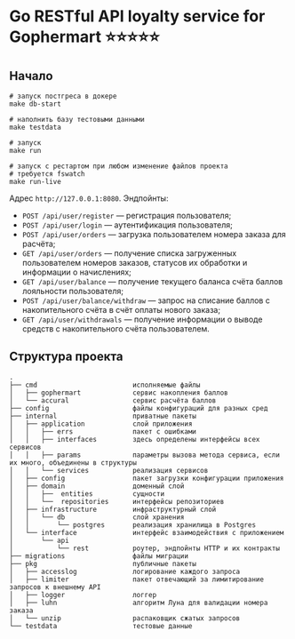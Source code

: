 # Go RESTful API loyalty service for Gophermart ⭐⭐⭐⭐⭐ 


## Начало


```shell
# запуск постгреса в докере
make db-start

# наполнить базу тестовыми данными
make testdata

# запуск
make run

# запуск с рестартом при любом изменение файлов проекта
# требуется fswatch
make run-live
```

Адрес `http://127.0.0.1:8080`. Эндпойнты:

* `POST /api/user/register` — регистрация пользователя;
* `POST /api/user/login` — аутентификация пользователя;
* `POST /api/user/orders` — загрузка пользователем номера заказа для расчёта;
* `GET /api/user/orders` — получение списка загруженных пользователем номеров заказов, статусов их обработки и информации о начислениях;
* `GET /api/user/balance` — получение текущего баланса счёта баллов лояльности пользователя;
* `POST /api/user/balance/withdraw` — запрос на списание баллов с накопительного счёта в счёт оплаты нового заказа;
* `GET /api/user/withdrawals` — получение информации о выводе средств с накопительного счёта пользователем.


## Структура проекта

 
```
.
├── cmd                        исполняемые файлы
│   ├── gophermart             сервис накопления баллов
│   └── accural                сервис расчёта баллов          
├── config                     файлы конфигураций для разных сред
├── internal                   приватные пакеты
│   ├── application            слой приложения
│   │   ├── errs               пакет с ошибками
│   │   ├── interfaces         здесь определены интерфейсы всех сервисов
│   │   ├── params             параметры вызова метода сервиса, если их много, объединены в структуры
│   │   └── services           реализация сервисов
│   ├── config                 пакет загрузки конфигурации приложения
│   ├── domain                 доменный слой
│   │   ├──  entities          сущности
│   │   └──  repositories      интерфейсы репозиториев
│   ├── infrastructure         инфраструктурный слой
│   │   └── db                 слой хранения
│   │       └── postgres       реализация хранилища в Postgres
│   └── interface              интерфейс взаимодействия с приложением
│       └── api                
│           └── rest           роутер, эндпойнты HTTP и их контракты
├── migrations                 файлы миграции
├── pkg                        публичные пакеты
│   ├── accesslog              логирование каждого запроса
│   ├── limiter                пакет отвечающий за лимитирование запросов к внешнему API
│   ├── logger                 логгер
│   ├── luhn                   алгоритм Луна для валидации номера заказа
│   └── unzip                  распаковщик сжатых запросов
└── testdata                   тестовые данные
```
